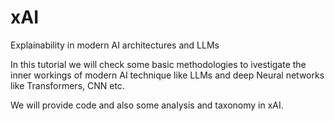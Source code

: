 # xAI
Explainability in modern AI architectures and LLMs

In this tutorial we will check some basic methodologies to ivestigate the inner workings of modern AI technique like LLMs and deep Neural networks like Transformers, CNN etc. 

We will provide code and also some analysis and taxonomy in xAI.